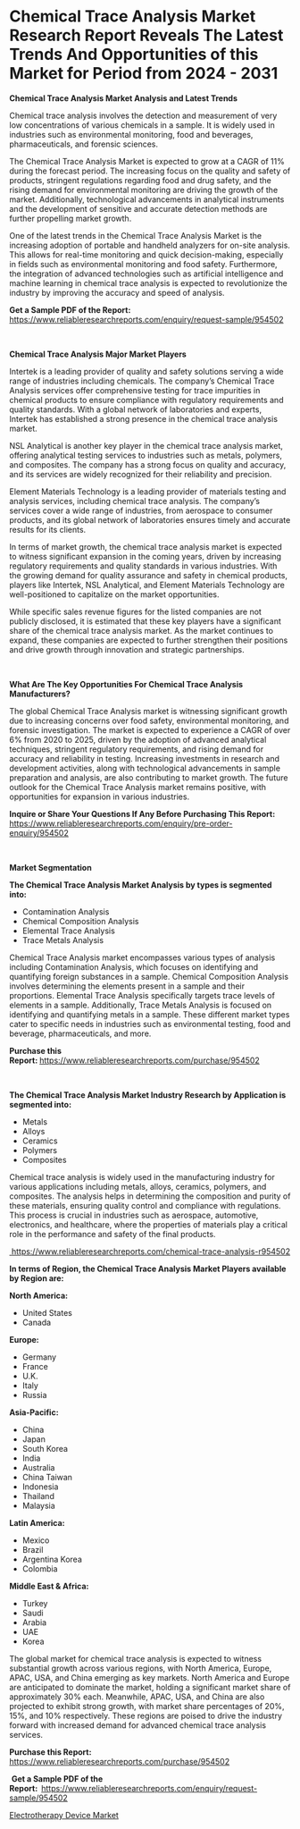 <p><h1>Chemical Trace Analysis Market Research Report Reveals The Latest Trends And Opportunities of this Market for Period from 2024 - 2031</h1></p><p><strong>Chemical Trace Analysis Market Analysis and Latest Trends</strong></p>
<p><p>Chemical trace analysis involves the detection and measurement of very low concentrations of various chemicals in a sample. It is widely used in industries such as environmental monitoring, food and beverages, pharmaceuticals, and forensic sciences.</p><p>The Chemical Trace Analysis Market is expected to grow at a CAGR of 11% during the forecast period. The increasing focus on the quality and safety of products, stringent regulations regarding food and drug safety, and the rising demand for environmental monitoring are driving the growth of the market. Additionally, technological advancements in analytical instruments and the development of sensitive and accurate detection methods are further propelling market growth.</p><p>One of the latest trends in the Chemical Trace Analysis Market is the increasing adoption of portable and handheld analyzers for on-site analysis. This allows for real-time monitoring and quick decision-making, especially in fields such as environmental monitoring and food safety. Furthermore, the integration of advanced technologies such as artificial intelligence and machine learning in chemical trace analysis is expected to revolutionize the industry by improving the accuracy and speed of analysis.</p></p>
<p><strong>Get a Sample PDF of the Report:&nbsp;</strong> <a href="https://www.reliableresearchreports.com/enquiry/request-sample/954502">https://www.reliableresearchreports.com/enquiry/request-sample/954502</a></p>
<p>&nbsp;</p>
<p><strong>Chemical Trace Analysis Major Market Players</strong></p>
<p><p>Intertek is a leading provider of quality and safety solutions serving a wide range of industries including chemicals. The company’s Chemical Trace Analysis services offer comprehensive testing for trace impurities in chemical products to ensure compliance with regulatory requirements and quality standards. With a global network of laboratories and experts, Intertek has established a strong presence in the chemical trace analysis market.</p><p>NSL Analytical is another key player in the chemical trace analysis market, offering analytical testing services to industries such as metals, polymers, and composites. The company has a strong focus on quality and accuracy, and its services are widely recognized for their reliability and precision.</p><p>Element Materials Technology is a leading provider of materials testing and analysis services, including chemical trace analysis. The company’s services cover a wide range of industries, from aerospace to consumer products, and its global network of laboratories ensures timely and accurate results for its clients.</p><p>In terms of market growth, the chemical trace analysis market is expected to witness significant expansion in the coming years, driven by increasing regulatory requirements and quality standards in various industries. With the growing demand for quality assurance and safety in chemical products, players like Intertek, NSL Analytical, and Element Materials Technology are well-positioned to capitalize on the market opportunities.</p><p>While specific sales revenue figures for the listed companies are not publicly disclosed, it is estimated that these key players have a significant share of the chemical trace analysis market. As the market continues to expand, these companies are expected to further strengthen their positions and drive growth through innovation and strategic partnerships.</p></p>
<p>&nbsp;</p>
<p><strong>What Are The Key Opportunities For Chemical Trace Analysis Manufacturers?</strong></p>
<p><p>The global Chemical Trace Analysis market is witnessing significant growth due to increasing concerns over food safety, environmental monitoring, and forensic investigation. The market is expected to experience a CAGR of over 6% from 2020 to 2025, driven by the adoption of advanced analytical techniques, stringent regulatory requirements, and rising demand for accuracy and reliability in testing. Increasing investments in research and development activities, along with technological advancements in sample preparation and analysis, are also contributing to market growth. The future outlook for the Chemical Trace Analysis market remains positive, with opportunities for expansion in various industries.</p></p>
<p><strong>Inquire or Share Your Questions If Any Before Purchasing This Report:</strong> <a href="https://www.reliableresearchreports.com/enquiry/pre-order-enquiry/954502">https://www.reliableresearchreports.com/enquiry/pre-order-enquiry/954502</a></p>
<p>&nbsp;</p>
<p><strong>Market Segmentation</strong></p>
<p><strong>The Chemical Trace Analysis Market Analysis by types is segmented into:</strong></p>
<p><ul><li>Contamination Analysis</li><li>Chemical Composition Analysis</li><li>Elemental Trace Analysis</li><li>Trace Metals Analysis</li></ul></p>
<p><p>Chemical Trace Analysis market encompasses various types of analysis including Contamination Analysis, which focuses on identifying and quantifying foreign substances in a sample. Chemical Composition Analysis involves determining the elements present in a sample and their proportions. Elemental Trace Analysis specifically targets trace levels of elements in a sample. Additionally, Trace Metals Analysis is focused on identifying and quantifying metals in a sample. These different market types cater to specific needs in industries such as environmental testing, food and beverage, pharmaceuticals, and more.</p></p>
<p><strong>Purchase this Report:&nbsp;</strong><a href="https://www.reliableresearchreports.com/purchase/954502">https://www.reliableresearchreports.com/purchase/954502</a></p>
<p>&nbsp;</p>
<p><strong>The Chemical Trace Analysis Market Industry Research by Application is segmented into:</strong></p>
<p><ul><li>Metals</li><li>Alloys</li><li>Ceramics</li><li>Polymers</li><li>Composites</li></ul></p>
<p><p>Chemical trace analysis is widely used in the manufacturing industry for various applications including metals, alloys, ceramics, polymers, and composites. The analysis helps in determining the composition and purity of these materials, ensuring quality control and compliance with regulations. This process is crucial in industries such as aerospace, automotive, electronics, and healthcare, where the properties of materials play a critical role in the performance and safety of the final products.</p></p>
<p><a href="https://www.reliableresearchreports.com/chemical-trace-analysis-r954502">&nbsp;https://www.reliableresearchreports.com/chemical-trace-analysis-r954502</a></p>
<p><strong>In terms of Region, the Chemical Trace Analysis Market Players available by Region are:</strong></p>
<p>
    <p> <strong> North America: </strong>
        <ul>
            <li>United States</li>
            <li>Canada</li>
        </ul>
        </p> 
    <p> <strong> Europe: </strong>
        <ul>
            <li>Germany</li>
            <li>France</li>
            <li>U.K.</li>
            <li>Italy</li>
            <li>Russia</li>
        </ul>
        </p> 
    <p> <strong> Asia-Pacific: </strong>
        <ul>
            <li>China</li>
            <li>Japan</li>
            <li>South Korea</li>
            <li>India</li>
            <li>Australia</li>
            <li>China Taiwan</li>
            <li>Indonesia</li>
            <li>Thailand</li>
            <li>Malaysia</li>
        </ul>
        </p> 
    <p> <strong> Latin America: </strong>
        <ul>
            <li>Mexico</li>
            <li>Brazil</li>
            <li>Argentina Korea</li>
            <li>Colombia</li>
        </ul>
        </p> 
    <p> <strong> Middle East & Africa: </strong>
        <ul>
            <li>Turkey</li>
            <li>Saudi</li>
            <li>Arabia</li>
            <li>UAE</li>
            <li>Korea</li>
        </ul>
    </p>
    </p>
<p><p>The global market for chemical trace analysis is expected to witness substantial growth across various regions, with North America, Europe, APAC, USA, and China emerging as key markets. North America and Europe are anticipated to dominate the market, holding a significant market share of approximately 30% each. Meanwhile, APAC, USA, and China are also projected to exhibit strong growth, with market share percentages of 20%, 15%, and 10% respectively. These regions are poised to drive the industry forward with increased demand for advanced chemical trace analysis services.</p></p>
<p><strong>Purchase this Report: </strong><a href="https://www.reliableresearchreports.com/purchase/954502">https://www.reliableresearchreports.com/purchase/954502</a></p>
<p>&nbsp;<strong>Get a Sample PDF of the Report:&nbsp;&nbsp;</strong><a href="https://www.reliableresearchreports.com/enquiry/request-sample/954502">https://www.reliableresearchreports.com/enquiry/request-sample/954502</a></p>
<p><strong></strong></p>
<p><p><a href="https://github.com/khadijahesham19/Market-Research-Report-List-1/blob/main/electrotherapy-device-market.md">Electrotherapy Device Market</a></p></p>